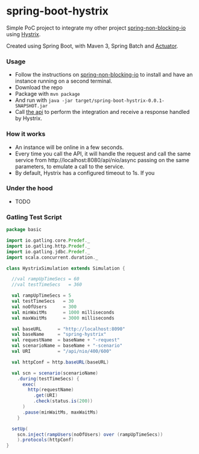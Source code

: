 # spring-boot-hystrix

Simple PoC project to integrate my other project [spring-non-blocking-io](https://github.com/ricardo-comar/spring-non-blocking-io) using [Hystrix](https://github.com/Netflix/Hystrix).

Created using Spring Boot, with Maven 3, Spring Batch and [Actuator](http://docs.spring.io/spring-boot/docs/current/reference/html/production-ready-endpoints.html#production-ready-endpoints). 

### Usage
- Follow the instructions on [spring-non-blocking-io](https://github.com/ricardo-comar/spring-non-blocking-io) to install and have an instance running on a second terminal.
- Download the repo
- Package with `mvn package`
- And run with `java -jar target/spring-boot-hystrix-0.0.1-SNAPSHOT.jar`
- Call [the api](localhost:8090/api/nio/200/300) to perform the integration and receive a response handled by Hystrix. 


### How it works
- An instance will be online in a few seconds. 
- Every time you call the API, it will handle the request and call the same service from http://localhost:8080/api/nio/async passing on the same parameters, to emulate a call to the service.
- By default, Hystrix has a configured timeout to 1s. If you   

### Under the hood
- TODO



### Gatling Test Script
```Scala
package basic

import io.gatling.core.Predef._  
import io.gatling.http.Predef._  
import io.gatling.jdbc.Predef._  
import scala.concurrent.duration._  

class HystrixSimulation extends Simulation {

  //val rampUpTimeSecs = 60
  //val testTimeSecs   = 360

  val rampUpTimeSecs = 5
  val testTimeSecs   = 30
  val noOfUsers      = 300
  val minWaitMs      = 1000 milliseconds
  val maxWaitMs      = 3000 milliseconds

  val baseURL      = "http://localhost:8090"
  val baseName     = "spring-hystrix"
  val requestName  = baseName + "-request"
  val scenarioName = baseName + "-scenario"
  val URI          = "/api/nio/400/600"

  val httpConf = http.baseURL(baseURL)

  val scn = scenario(scenarioName)
    .during(testTimeSecs) {
      exec(
        http(requestName)
          .get(URI)
          .check(status.is(200))
      )
      .pause(minWaitMs, maxWaitMs)
    }

  setUp(
    scn.inject(rampUsers(noOfUsers) over (rampUpTimeSecs))
    ).protocols(httpConf)
}
```